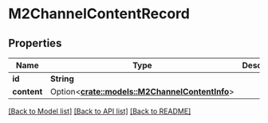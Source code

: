# M2ChannelContentRecord

## Properties

Name | Type | Description | Notes
------------ | ------------- | ------------- | -------------
**id** | **String** |  | 
**content** | Option<[**crate::models::M2ChannelContentInfo**](M2ChannelContentInfo.md)> |  | [optional]

[[Back to Model list]](../README.md#documentation-for-models) [[Back to API list]](../README.md#documentation-for-api-endpoints) [[Back to README]](../README.md)


